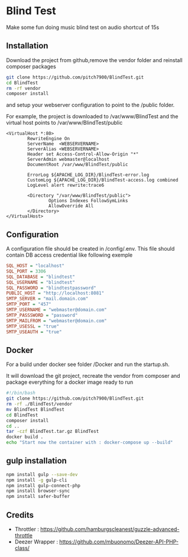 # Blind Test

Make some fun doing music blind test on audio shortcut of 15s

## Installation

Download the project from github,remove the vendor folder and reinstall composer packages

```bash
git clone https://github.com/pitch7900/BlindTest.git
cd BlindTest
rm -rf vendor
composer install
```

and setup your webserver configuration to point to the /public folder.

For example, the project is downloaded to /var/www/BlindTest and the virtual host points to /var/www/BlindTest/public

```ApacheConf
<VirtualHost *:80>
        RewriteEngine On
        ServerName  <WEBSERVERNAME>
        ServerAlias <WEBSERVERNAME>
        Header set Access-Control-Allow-Origin "*"
        ServerAdmin webmaster@localhost
        DocumentRoot /var/www/BlindTest/public

        ErrorLog ${APACHE_LOG_DIR}/BlindTest-error.log
        CustomLog ${APACHE_LOG_DIR}/BlindTest-access.log combined
        LogLevel alert rewrite:trace6

        <Directory "/var/www/BlindTest/public">
                Options Indexes FollowSymLinks
                AllowOverride All
        </Directory>
</VirtualHost>
```

## Configuration

A configuration file should be created in /config/.env.
This file should contain DB access credential like following exemple

```ini
SQL_HOST = "localhost"
SQL_PORT = 3306
SQL_DATABASE = "blindtest"
SQL_USERNAME = "blindtest"
SQL_PASSWORD = "blindtestpassword"
PUBLIC_HOST = "http://localhost:8081"
SMTP_SERVER = "mail.domain.com"
SMTP_PORT = "457"
SMTP_USERNAME = "webmaster@domain.com"
SMTP_PASSSWORD = "password"
SMTP_MAILFROM = "webmaster@domain.com"
SMTP_USESSL = "true"
SMTP_USEAUTH = "true"
````

## Docker

For a build under docker see folder /Docker and run the startup.sh.

It will download the git project, recreate the vendor from composer and package everything for a docker image ready to run

```bash
#!/bin/bash
git clone https://github.com/pitch7900/BlindTest.git
rm -rf ./BlindTest/vendor
mv BlindTest BlindTest
cd BlindTest
composer install
cd ..
tar -czf BlindTest.tar.gz BlindTest
docker build .
echo "Start now the container with : docker-compose up --build"
```

## gulp installation

```bash
npm install gulp --save-dev
npm install -g gulp-cli
npm install gulp-connect-php
npm install browser-sync
npm install safer-buffer
```

## Credits

- Throttler : <https://github.com/hamburgscleanest/guzzle-advanced-throttle>
- Deezer Wrapper : <https://github.com/mbuonomo/Deezer-API-PHP-class/>
